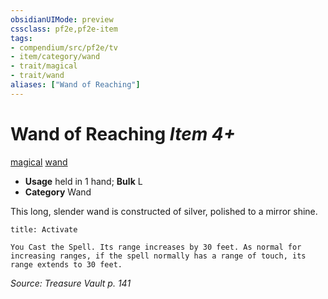```yaml
---
obsidianUIMode: preview
cssclass: pf2e,pf2e-item
tags:
- compendium/src/pf2e/tv
- item/category/wand
- trait/magical
- trait/wand
aliases: ["Wand of Reaching"]
---
```

# Wand of Reaching *Item 4+*  
[magical](rules/traits/magical.md)  [wand](rules/traits/wand.md)  

- **Usage** held in 1 hand; **Bulk** L
- **Category** Wand

This long, slender wand is constructed of silver, polished to a mirror shine.

```ad-embed-ability
title: Activate

You Cast the Spell. Its range increases by 30 feet. As normal for increasing ranges, if the spell normally has a range of touch, its range extends to 30 feet.
```

*Source: Treasure Vault p. 141*